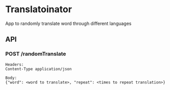 # Translatoinator

App to randomly translate word through different languages

## API

### POST /randomTranslate
```
Headers:
Content-Type application/json

Body:
{"word": <word to translate>, "repeat": <times to repeat translation>}
``` 
